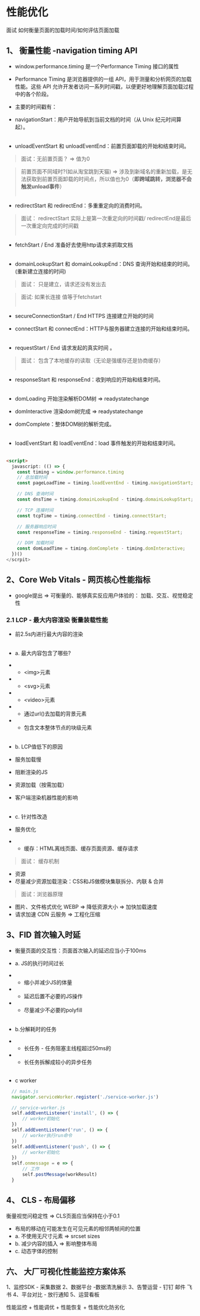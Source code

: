 # 性能优化
面试 如何衡量页面的加载时间/如何评估页面加载
## 1、 衡量性能 -navigation timing API
* window.performance.timing 是一个Performance Timing 接口的属性
* Performance Timing 是浏览器提供的一组 API，用于测量和分析网页的加载性能。这些 API 允许开发者访问一系列时间戳，以便更好地理解页面加载过程中的各个阶段。
* 主要的时间戳有：
* navigationStart：用户开始导航到当前文档的时间（从 Unix 纪元时间算起）。
<br></br>

* unloadEventStart 和 unloadEventEnd：前置页面卸载的开始和结束时间。
> 面试：无前置页面？ => 值为0

> 前置页面不同域时?(如从淘宝跳到天猫) => 涉及到新域名的重新加载，是无法获取到前置页面卸载的时间点，所以值也为0（**即跨域跳转，浏览器不会触发unload事件**）
<br></br>

* redirectStart 和 redirectEnd：多重重定向的消费时间。
> 面试： redirectStart 实际上是第一次重定向的时间戳/ redirectEnd是最后一次重定向完成的时间戳
<br></br>

* fetchStart / End 准备好去使用http请求来抓取文档
<br></br>

* domainLookupStart 和 domainLookupEnd：DNS 查询开始和结束的时间。(重新建立连接的时间)
> 面试： 只是建立，请求还没有发出去

> 面试: 如果长连接  值等于fetchstart
<br></br>

* secureConnectionStart / End HTTPS 连接建立开始的时间

* connectStart 和 connectEnd：HTTP与服务器建立连接的开始和结束时间。
<br></br>


* requestStart / End 请求发起的真实时间 。
> 面试： 包含了本地缓存的读取（无论是强缓存还是协商缓存）
<br></br>

* responseStart 和 responseEnd：收到响应的开始和结束时间。
<br></br>

* domLoading 开始渲染解析DOM树 => readystatechange
* domInteractive 渲染dom树完成 => readystatechange
*  domComplete：整体DOM树的解析完成。
<br></br>

* loadEventStart 和 loadEventEnd：load 事件触发的开始和结束时间。
<br></br>


```html
<script>
  javascript: (() => {
    const timing = window.performance.timing
    // 总加载时间
    const pageLoadTime = timing.loadEventEnd - timing.navigationStart;

    // DNS 查询时间
    const dnsTime = timing.domainLookupEnd - timing.domainLookupStart;

    // TCP 连接时间
    const tcpTime = timing.connectEnd - timing.connectStart;

    // 服务器响应时间
    const responseTime = timing.responseEnd - timing.requestStart;

    // DOM 加载时间
    const domLoadTime = timing.domComplete - timing.domInteractive;
  })()
</scrpit>
```

## 2、Core Web Vitals - 网页核心性能指标
* google提出 => 可衡量的、能够真实反应用户体验的： 加载、交互、视觉稳定性

### 2.1 LCP - 最大内容渲染 衡量装载性能
* 前2.5s内进行最大内容的渲染
<br></br>

* a. 最大内容包含了哪些?
* * \<img>元素
* * \<svg>元素
* * \<video>元素
* * 通过url()去加载的背景元素
* * 包含文本整体节点的块级元素
<br></br>

* b. LCP值低下的原因
* 服务加载慢
* 阻断渲染的JS
* 资源加载（按需加载）
* 客户端渲染机器性能的影响
<br></br>

* c. 针对性改造
* 服务优化
* * 缓存：HTML离线页面、缓存页面资源、缓存请求
> 面试： 缓存机制

* 资源
* 尽量减少资源加载渲染：CSS和JS做模块集联拆分、内联 & 合并
> 面试：浏览器原理

* 图片、文件格式优化 WEBP => 降低资源大小 => 加快加载速度
* 请求加速 CDN 云服务 => 工程化压缩

## 3、FID 首次输入时延
* 衡量页面的交互性：页面首次输入的延迟应当小于100ms

* a. JS的执行时间过长
* * 缩小并减少JS的体量
* * 延迟后置不必要的JS操作
* * 尽量减少不必要的polyfill
<br></br>

* b.分解耗时的任务
* * 长任务 - 任务阻塞主线程超过50ms的
* * 长任务拆解成较小的异步任务
<br></br>

* c worker
```js
  // main.js
  navigator.serviceWorker.register('./service-worker.js')

  // service-worker.js
  self.addEventListener('install', () => {
      // worker初始化
  })
  self.addEventListener('run', () => {
      // worker执行run命令
  })
  self.addEventListener('push', () => {
      // worker初始化
  })
  self.onmessage = e => {
      // 工作
      self.postMessage(workResult)
  }
```

## 4、 CLS - 布局偏移
衡量视觉问稳定性 => CLS页面应当保持在小于0.1
* 布局的移动在可能发生在可见元素的相邻两帧间的位置 
* a. 不使用无尺寸元素 => srcset sizes 
* b. 减少内容的插入 => 影响整体布局 
* c. 动态字体的控制


## 六、 ⼤⼚可视化性能监控⽅案体系
1、监控SDK - 采集数据
2、数据平台 -数据清洗展示
3、告警运营 - 钉钉 邮件 飞书
4、平台对比 - 放行通知
5、运营看板

性能监控 + 性能调优 + 性能恢复 + 性能优化防劣化